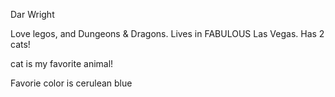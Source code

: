 Dar Wright

Love legos, and Dungeons & Dragons.
Lives in FABULOUS Las Vegas.
Has 2 cats!

cat is my favorite animal!

Favorie color is cerulean blue
